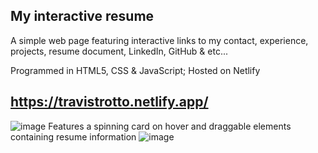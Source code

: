 ## My interactive resume
A simple web page featuring interactive links to my contact, experience, projects, resume document, LinkedIn, GitHub &amp; etc...

Programmed in HTML5, CSS & JavaScript; Hosted on Netlify

## https://travistrotto.netlify.app/

![image](https://user-images.githubusercontent.com/54992930/116003536-5ef5a380-a5cc-11eb-80df-15df4b3bf396.png)
Features a spinning card on hover and draggable elements containing resume information
![image](https://user-images.githubusercontent.com/54992930/116003526-52714b00-a5cc-11eb-9cbc-da5f8fe70e81.png)


